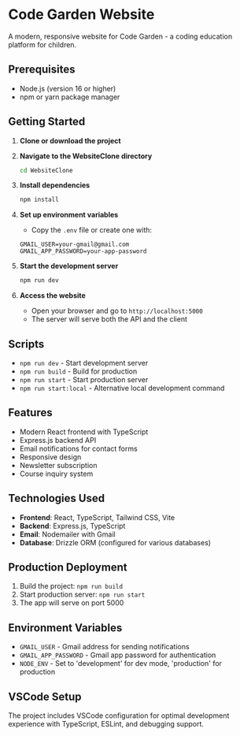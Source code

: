 
# Code Garden Website

A modern, responsive website for Code Garden - a coding education platform for children.

## Prerequisites

- Node.js (version 16 or higher)
- npm or yarn package manager

## Getting Started

1. **Clone or download the project**
2. **Navigate to the WebsiteClone directory**
   ```bash
   cd WebsiteClone
   ```

3. **Install dependencies**
   ```bash
   npm install
   ```

4. **Set up environment variables**
   - Copy the `.env` file or create one with:
   ```
   GMAIL_USER=your-gmail@gmail.com
   GMAIL_APP_PASSWORD=your-app-password
   ```

5. **Start the development server**
   ```bash
   npm run dev
   ```

6. **Access the website**
   - Open your browser and go to `http://localhost:5000`
   - The server will serve both the API and the client

## Scripts

- `npm run dev` - Start development server
- `npm run build` - Build for production
- `npm run start` - Start production server
- `npm run start:local` - Alternative local development command

## Features

- Modern React frontend with TypeScript
- Express.js backend API
- Email notifications for contact forms
- Responsive design
- Newsletter subscription
- Course inquiry system

## Technologies Used

- **Frontend**: React, TypeScript, Tailwind CSS, Vite
- **Backend**: Express.js, TypeScript
- **Email**: Nodemailer with Gmail
- **Database**: Drizzle ORM (configured for various databases)

## Production Deployment

1. Build the project: `npm run build`
2. Start production server: `npm run start`
3. The app will serve on port 5000

## Environment Variables

- `GMAIL_USER` - Gmail address for sending notifications
- `GMAIL_APP_PASSWORD` - Gmail app password for authentication
- `NODE_ENV` - Set to 'development' for dev mode, 'production' for production

## VSCode Setup

The project includes VSCode configuration for optimal development experience with TypeScript, ESLint, and debugging support.
